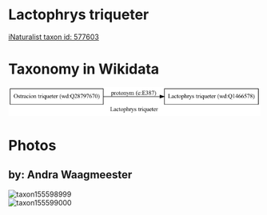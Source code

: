 
Lactophrys triqueter
====================
  
[iNaturalist taxon id: 577603](https://www.inaturalist.org/taxa/577603)
# Taxonomy in Wikidata
  
![Lactophrys triqueter](../wikidata_schemas/Lactophrys_triqueter.gv.png)
# Photos

## by: Andra Waagmeester
  
![taxon155598999](https://inaturalist-open-data.s3.amazonaws.com/photos/166719955/medium.jpeg)  
![taxon155599000](https://inaturalist-open-data.s3.amazonaws.com/photos/166719960/medium.jpeg)